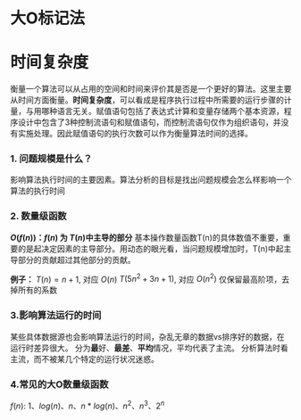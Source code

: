 # 大O标记法
# 时间复杂度
衡量一个算法可以从占用的空间和时间来评价其是否是一个更好的算法。这里主要从时间方面衡量。**时间复杂度**，可以看成是程序执行过程中所需要的运行步骤的计量，与用哪种语言无关。赋值语句包括了表达式计算和变量存储两个基本资源，程序设计中包含了3种控制流语句和赋值语句，而控制流语句仅作为组织语句，并没有实施处理。因此赋值语句的执行次数可以作为衡量算法时间的选择。

### 1. 问题规模是什么？
影响算法执行时间的主要因素。算法分析的目标是找出问题规模会怎么样影响一个算法的执行时间

### 2. 数量级函数
**$O(f(n))$：$f(n)$ 为 $T(n)$中主导的部分**
基本操作数量函数T(n)的具体数值不重要，重要的是起决定因素的主导部分。用动态的眼光看，当问题规模增加时，T(n)中起主导部分的贡献超过其他部分的贡献。

**例子：**
$T(n)=n+1$, 对应 $O(n)$
$T(5n^2+3n+1)$, 对应 $O(n^2)$
仅保留最高阶项，去掉所有的系数

### 3.影响算法运行的时间
某些具体数据源也会影响算法运行的时间，杂乱无章的数据vs排序好的数据，在运行时差异很大。
分为**最**好、**最差**、**平均**情况，平均代表了主流。
分析算法时看主流，而不被某几个特定的运行状况迷惑。

### 4.常见的大O数量级函数
$f(n):$ $1$、$log(n)$、$n$、$n*log(n)$、$n^2$、$n^3$、$2^n$
